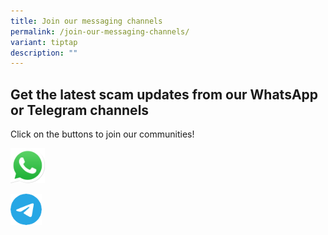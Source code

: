 ```yaml
---
title: Join our messaging channels
permalink: /join-our-messaging-channels/
variant: tiptap
description: ""
---
```

<h2><strong>Get the latest scam updates from our WhatsApp or Telegram channels</strong></h2>
<p>Click on the buttons to join our communities!</p><a class="isomer-image-wrapper" href="https://whatsapp.com/channel/0029Va4imcoCRs1thRkcGg1b"><img style="width: 11%;" height="auto" width="100%" alt="" src="/images/whatsapp.svg"></a>
<p></p>
<p></p><a class="isomer-image-wrapper" href="https://t.me/ncpcscamalert"><img style="width: 10%;" height="auto" width="100%" alt="" src="/images/telegram.png"></a>
<p></p>